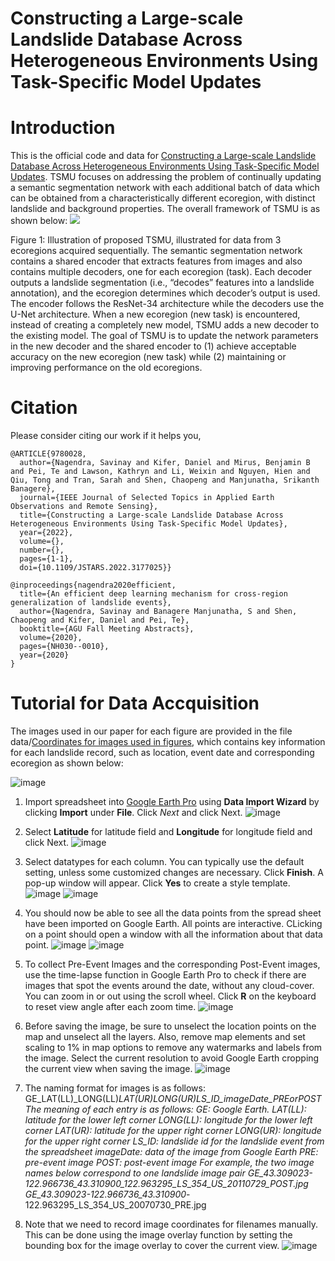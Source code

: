  <h1>Constructing a Large-scale Landslide Database Across Heterogeneous Environments Using  Task-Specific Model Updates <h1>



**<h1> Introduction </h1>**

This is the official code and data for [Constructing a Large-scale Landslide Database Across Heterogeneous Environments Using Task-Specific Model Updates](https://ieeexplore.ieee.org/document/9780028). TSMU focuses on addressing the problem of continually updating a semantic segmentation network with each additional batch of data which can be obtained from a characteristically different ecoregion, with distinct landslide and background properties. The overall framework of TSMU is as shown below:
<img src='https://drive.google.com/uc?id=1Cvy410dbB27Jbxht3TQGztaC7pKIgKxl'>

Figure 1: Illustration of proposed TSMU, illustrated for data from 3 ecoregions acquired sequentially. The semantic segmentation
network contains a shared encoder that extracts features from images and also contains multiple decoders, one for each ecoregion
(task). Each decoder outputs a landslide segmentation (i.e., “decodes” features into a landslide annotation), and the ecoregion
determines which decoder’s output is used. The encoder follows the ResNet-34 architecture while the decoders use the
U-Net architecture. When a new ecoregion (new task) is encountered, instead of creating a completely new
model, TSMU adds a new decoder to the existing model. The goal of TSMU is to update the network parameters in the new
decoder and the shared encoder to (1) achieve acceptable accuracy on the new ecoregion (new task) while (2) maintaining or improving performance on the old ecoregions.

**<h1> Citation </h1>**

Please consider citing our work if it helps you,
```
@ARTICLE{9780028,
  author={Nagendra, Savinay and Kifer, Daniel and Mirus, Benjamin B and Pei, Te and Lawson, Kathryn and Li, Weixin and Nguyen, Hien and Qiu, Tong and Tran, Sarah and Shen, Chaopeng and Manjunatha, Srikanth Banagere},
  journal={IEEE Journal of Selected Topics in Applied Earth Observations and Remote Sensing}, 
  title={Constructing a Large-scale Landslide Database Across Heterogeneous Environments Using Task-Specific Model Updates}, 
  year={2022},
  volume={},
  number={},
  pages={1-1},
  doi={10.1109/JSTARS.2022.3177025}}

@inproceedings{nagendra2020efficient,
  title={An efficient deep learning mechanism for cross-region generalization of landslide events},
  author={Nagendra, Savinay and Banagere Manjunatha, S and Shen, Chaopeng and Kifer, Daniel and Pei, Te},
  booktitle={AGU Fall Meeting Abstracts},
  volume={2020},
  pages={NH030--0010},
  year={2020}
}
```
**<h1> Tutorial for Data Accquisition </h1>**
The images used in our paper for each figure are provided in the file data/[Coordinates for images used in figures](https://github.com/deepLDB/landslide-detection/blob/main/data/Coordinates%20for%20images%20used%20in%20figures.xlsx), which contains key information for each landslide record, such as location, event date and corresponding ecoregion as shown below:
 
![image](https://user-images.githubusercontent.com/35360830/170359342-66906468-82fe-4684-9729-1767e1b7876c.png)
 
1. Import spreadsheet into [Google Earth Pro](https://earth.google.com/web/) using **Data Import Wizard** by clicking **Import** under **File**. Click *Next* and click Next.
 ![image](https://user-images.githubusercontent.com/35360830/170358190-0ae0b4c3-bd32-4a54-a59d-9d564c98bc66.png)

2. Select **Latitude** for latitude field and **Longitude** for longitude field and click Next.
 ![image](https://user-images.githubusercontent.com/35360830/170358469-c2945e84-95e8-475d-a819-188ce9df01c4.png)
 
3. Select datatypes for each column. You can typically use the default setting, unless some customized changes are necessary. Click **Finish**. A pop-up window will appear. Click **Yes** to create a style template. 
 ![image](https://user-images.githubusercontent.com/35360830/170358763-366a743a-7d14-4ad6-bc3c-596d139e705a.png)
 ![image](https://user-images.githubusercontent.com/35360830/170358777-58d9e898-fc04-4d74-9238-52f6aed836a3.png)
 
4. You should now be able to see all the data points from the spread sheet have been imported on Google Earth. All points are interactive. CLicking on a point should open a window with all the information about that data point.
 ![image](https://user-images.githubusercontent.com/35360830/170359062-75844e98-5954-47d9-827c-05f36c9f3965.png)
 ![image](https://user-images.githubusercontent.com/35360830/170359078-64257063-76e9-4f4b-8bf0-4211f3a6d3b9.png)
 
5. To collect Pre-Event Images and the corresponding Post-Event images, use the time-lapse function in Google Earth Pro to check if there are images that spot the events around the date, without any cloud-cover. You can zoom in or out using the scroll wheel. Click **R** on the keyboard to reset view angle after each zoom time.
 ![image](https://user-images.githubusercontent.com/35360830/170382336-f0cc26f1-cb4b-4f93-98f3-a71158bf0871.png)

6. Before saving the image, be sure to unselect the location points on the map and unselect all the layers. Also, remove map elements and set scaling to 1% in map options to remove any watermarks and labels from the image. Select the current resolution to avoid Google Earth cropping the current view when saving the image.
![image](https://user-images.githubusercontent.com/35360830/170382422-68d6c15e-6d33-4fb2-a0a0-9c97b28eae78.png)

7. The naming format for images is as follows:
GE_LAT(LL)_LONG(LL)_LAT(UR)_LONG(UR)_LS_ID_imageDate_PREorPOST
The meaning of each entry is as follows:
GE: Google Earth.
LAT(LL): latitude for the lower left corner
LONG(LL): longitude for the lower left corner
LAT(UR): latitude for the upper right corner
LONG(UR): longitude for the upper right corner
LS_ID: landslide id for the landslide event from the spreadsheet
imageDate: data of the image from Google Earth
PRE: pre-event image
POST: post-event image
For example, the two image names below correspond to one landslide image pair
GE_43.309023_-122.966736_43.310900_122.963295_LS_354_US_20110729_POST.jpg
GE_43.309023_-122.966736_43.310900_-122.963295_LS_354_US_20070730_PRE.jpg

 
8. Note that we need to record image coordinates for filenames manually. This can be done using the image overlay function by setting the bounding box for the image overlay to cover the current view. 
![image](https://user-images.githubusercontent.com/35360830/170382602-5cad952d-1bb8-4648-add3-32d3eb8e03b3.png)

 

